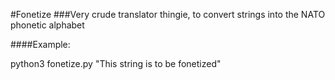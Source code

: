 #Fonetize
###Very crude translator thingie, to convert strings into the NATO phonetic alphabet


####Example:

python3 fonetize.py "This string is to be fonetized"